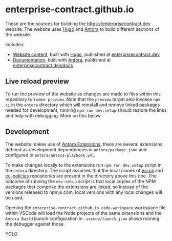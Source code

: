 
# enterprise-contract.github.io

These are the sources for building the https://enterprisecontract.dev website.
The website uses [Hugo](https://gohugo.io/) and
[Antora](https://docs.antora.org/) to build different sections of the website.

Includes:
* [Website content](./website), built with [Hugo](https://gohugo.io/), published at [enterprisecontract.dev][ec]
* [Documentation](./antora), built with [Antora](https://antora.org/), published
  at [enterprisecontract.dev/docs][ec-docs]


## Live reload preview

To run the preview of the website as changes are made to files within this
repository run `make preview`. Note that the `preview` target also invokes
`npm ci` in the `antora` directory which will reinstall and remove linked
packages needed for development, running `npm run dev:setup` should restore the
links and help with debugging. More on this below.

## Development

The website makes use of
[Antora Extensions](https://docs.antora.org/antora/latest/extend/extensions/),
there are several extensions defined as development dependencies in
`antora/package.json` and configured in `antora/antora-playbook.yml`.

To make changes locally to the extensions run `npm run dev:setup` script in the
`antora` directory. The script assumes that the local clones of
[ec-cli](https://github.com/enterprise-contract/ec-cli/) and
[ec-policies](https://github.com/enterprise-contract/ec-policies/) repositories
are present in the directory above this one. The outcome of running the
`dev:setup` script is that local copies of the NPM packages that comprise the
extensions are [linked](https://docs.npmjs.com/cli/v6/commands/npm-link), so
instead of the versions released to npmjs.com, local versions with any local
changes will be used.

Opening the `enterprise-contract.github.io.code-workspace` workspace file within
VSCode will load the Node projects of the same extensions and the `Antora Build`
launch configuration in `.vscode/launch.json` allows running the debugger
against those.


[ec]: https://enterprisecontract.dev
[ec-docs]: https://enterprisecontract.dev/docs

YOLO
